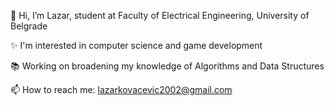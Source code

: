 👋 Hi, I’m Lazar, student at Faculty of Electrical Engineering, University of Belgrade

✨ I'm interested in computer science and game development 

📚 Working on broadening my knowledge of Algorithms and Data Structures

📫 How to reach me: lazarkovacevic2002@gmail.com
